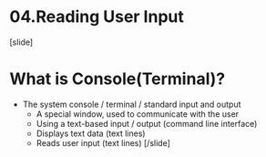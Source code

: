 # 04.Reading User Input
[slide]
# What is Console(Terminal)?
* The system console / terminal / standard input and output
  * A special window, used to communicate with the user
  * Using a text-based input / output (command line interface)
  * Displays text data (text lines)
  * Reads user input (text lines)
[/slide]